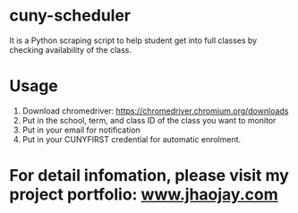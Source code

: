 # cuny-scheduler
It is a Python scraping script to help student get into full classes by checking availability of the class.

# Usage
1. Download chromedriver: https://chromedriver.chromium.org/downloads
2. Put in the school, term, and class ID of the class you want to monitor
3. Put in your email for notification
4. Put in your CUNYFIRST credential for automatic enrolment.

# For detail infomation, please visit my project portfolio: www.jhaojay.com
